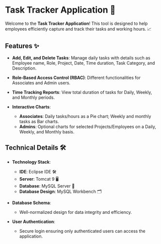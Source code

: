 # Task Tracker Application 🚀

Welcome to the **Task Tracker Application**! This tool is designed to help employees efficiently capture and track their tasks and working hours. 📈

## Features ✨

- **Add, Edit, and Delete Tasks**: Manage daily tasks with details such as Employee name, Role, Project, Date, Time duration, Task Category, and Description.
  
- **Role-Based Access Control (RBAC)**: Different functionalities for Associates and Admin users.

- **Time Tracking Reports**: View total duration of tasks for Daily, Weekly, and Monthly periods.

- **Interactive Charts**:
  - **Associates**: Daily tasks/hours as a Pie chart; Weekly and monthly tasks as Bar charts.
  - **Admins**: Optional charts for selected Projects/Employees on a Daily, Weekly, and Monthly basis.

## Technical Details 🛠️

- **Technology Stack**:
  - **IDE**: Eclipse IDE 🛠️
  - **Server**: Tomcat 9 🖥️
  - **Database**: MySQL Server 💾
  - **Database Design**: MySQL Workbench 🗂️

- **Database Schema**:
  - Well-normalized design for data integrity and efficiency.

- **User Authentication**:
  - Secure login ensuring only authenticated users can access the application.
